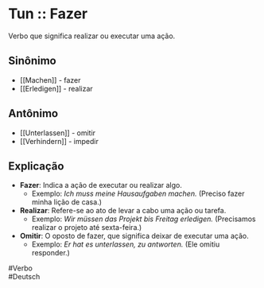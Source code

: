 # Tun :: Fazer
<!--SR:!2024-11-22,16,290-->
Verbo que significa realizar ou executar uma ação.

## Sinônimo
- [[Machen]] - fazer  
- [[Erledigen]] - realizar  

## Antônimo
- [[Unterlassen]] - omitir  
- [[Verhindern]] - impedir  

## Explicação
- **Fazer**: Indica a ação de executar ou realizar algo.
  - Exemplo: *Ich muss meine Hausaufgaben machen.* (Preciso fazer minha lição de casa.)
- **Realizar**: Refere-se ao ato de levar a cabo uma ação ou tarefa.
  - Exemplo: *Wir müssen das Projekt bis Freitag erledigen.* (Precisamos realizar o projeto até sexta-feira.)
- **Omitir**: O oposto de fazer, que significa deixar de executar uma ação.
  - Exemplo: *Er hat es unterlassen, zu antworten.* (Ele omitiu responder.)

#Verbo  
#Deutsch